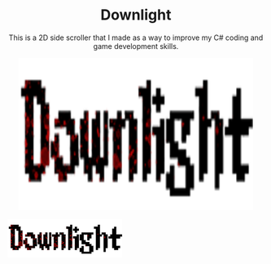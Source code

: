 <h1 align="center">Downlight</h1>

<div style="text-align: center">This is a 2D side scroller that I made as a way to improve my C# coding and game development skills.</div> 

<p align="center">
  <img width="460" height="300" src="Downlight/Pictures/Downlight_Title25.png">
</p>

![Game Title.](DownLight/Pictures/Downlight_Title25.png)